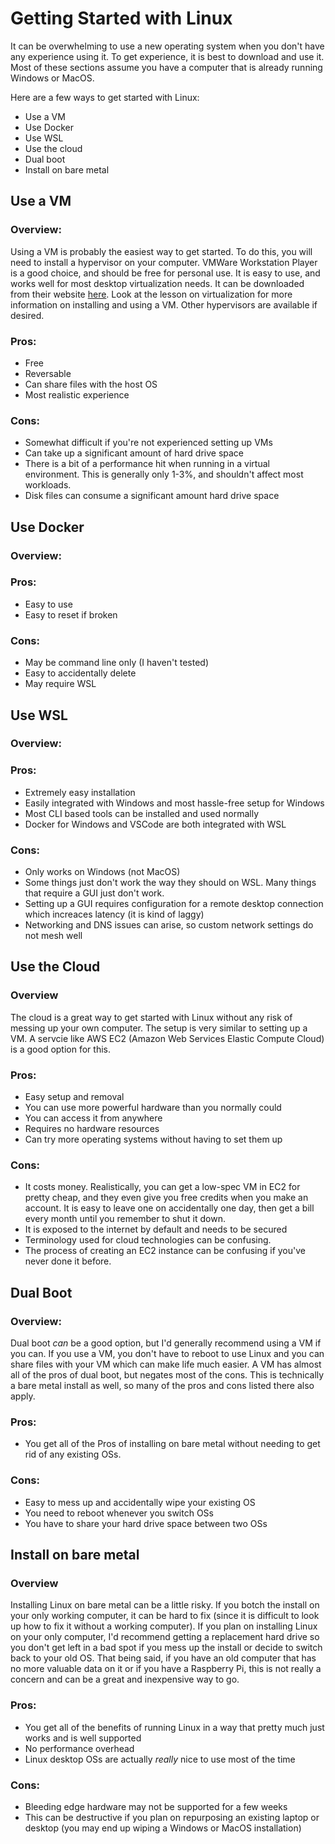 # Getting Started with Linux

It can be overwhelming to use a new operating system when you don't have any experience using it. To get experience, it is best to download and use it. Most of these sections assume you have a computer that is already running Windows or MacOS.

Here are a few ways to get started with Linux:

* Use a VM
* Use Docker
* Use WSL
* Use the cloud
* Dual boot
* Install on bare metal


## Use a VM
### Overview:
Using a VM is probably the easiest way to get started. To do this, you will need to install a hypervisor on your computer. VMWare Workstation Player is a good choice, and should be free for personal use. It is easy to use, and works well for most desktop virtualization needs. It can be downloaded from their website [here](https://www.vmware.com/content/vmware/vmware-published-sites/us/products/workstation-player/workstation-player-evaluation.html.html). Look at the lesson on virtualization for more information on installing and using a VM. Other hypervisors are available if desired.

### Pros:
* Free
* Reversable
* Can share files with the host OS
* Most realistic experience

### Cons:
* Somewhat difficult if you're not experienced setting up VMs
* Can take up a significant amount of hard drive space
* There is a bit of a performance hit when running in a virtual environment. This is generally only 1-3%, and shouldn't affect most workloads.
* Disk files can consume a significant amount hard drive space

## Use Docker
### Overview:

### Pros:
* Easy to use
* Easy to reset if broken

### Cons:
* May be command line only (I haven't tested)
* Easy to accidentally delete
* May require WSL

## Use WSL
### Overview:

### Pros:
* Extremely easy installation
* Easily integrated with Windows and most hassle-free setup for Windows
* Most CLI based tools can be installed and used normally
* Docker for Windows and VSCode are both integrated with WSL

### Cons:
* Only works on Windows (not MacOS)
* Some things just don't work the way they should on WSL. Many things that require a GUI just don't work.
* Setting up a GUI requires configuration for a remote desktop connection which increaces latency (it is kind of laggy)
* Networking and DNS issues can arise, so custom network settings do not mesh well

## Use the Cloud
### Overview
The cloud is a great way to get started with Linux without any risk of messing up your own computer. The setup is very similar to setting up a VM. A servcie like AWS EC2 (Amazon Web Services Elastic Compute Cloud) is a good option for this.
### Pros:
* Easy setup and removal
* You can use more powerful hardware than you normally could
* You can access it from anywhere
* Requires no hardware resources
* Can try more operating systems without having to set them up

### Cons:
*  It costs money. Realistically, you can get a low-spec VM in EC2 for pretty cheap, and they even give you free credits when you make an account. It is easy to leave one on accidentally one day, then get a bill every month until you remember to shut it down.
* It is exposed to the internet by default and needs to be secured
* Terminology used for cloud technologies can be confusing.
* The process of creating an EC2 instance can be confusing if you've never done it before. 

## Dual Boot
### Overview: 
Dual boot *can* be a good option, but I'd generally recommend using a VM if you can. If you use a VM, you don't have to reboot to use Linux and you can share files with your VM which can make life much easier. A VM has almost all of the pros of dual boot, but negates most of the cons. This is technically a bare metal install as well, so many of the pros and cons listed there also apply. 

### Pros:
* You get all of the Pros of installing on bare metal without needing to get rid of any existing OSs.

### Cons:
* Easy to mess up and accidentally wipe your existing OS
* You need to reboot whenever you switch OSs
* You have to share your hard drive space between two OSs

## Install on bare metal
### Overview
Installing Linux on bare metal can be a little risky. If you botch the install on your only working computer, it can be hard to fix (since it is difficult to look up how to fix it without a working computer). If you plan on installing Linux on your only computer, I'd recommend getting a replacement hard drive so you don't get left in a bad spot if you mess up the install or decide to switch back to your old OS. That being said, if you have an old computer that has no more valuable data on it or if you have a Raspberry Pi, this is not really a concern and can be a great and inexpensive way to go.
### Pros:
* You get all of the benefits of running Linux in a way that pretty much just works and is well supported
* No performance overhead
* Linux desktop OSs are actually *really* nice to use most of the time

### Cons:
* Bleeding edge hardware may not be supported for a few weeks
* This can be destructive if you plan on repurposing an existing laptop or desktop (you may end up wiping a Windows or MacOS installation)